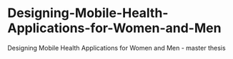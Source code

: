 # Designing-Mobile-Health-Applications-for-Women-and-Men
Designing Mobile Health Applications for Women and Men - master thesis
